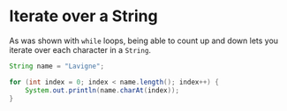 # Iterate over a String

As was shown with `while` loops, being able to count up and down lets
you iterate over each character in a `String`.


```java 
String name = "Lavigne";

for (int index = 0; index < name.length(); index++) {
    System.out.println(name.charAt(index));
}
```